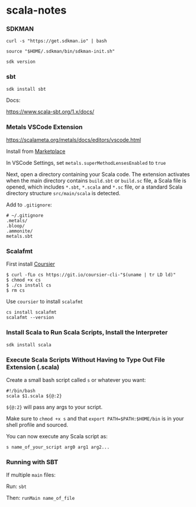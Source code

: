 # scala-notes

### SDKMAN

```
curl -s "https://get.sdkman.io" | bash

source "$HOME/.sdkman/bin/sdkman-init.sh"

sdk version
```

### sbt

```
sdk install sbt
```

Docs:

https://www.scala-sbt.org/1.x/docs/

### Metals VSCode Extension

https://scalameta.org/metals/docs/editors/vscode.html

Install from [Marketplace](https://marketplace.visualstudio.com/items?itemName=scalameta.metals)

In VSCode Settings, set `metals.superMethodLensesEnabled` to `true`

Next, open a directory containing your Scala code. The extension activates when the main directory contains `build.sbt` or `build.sc` file, a Scala file is opened, which includes `*.sbt`, `*.scala` and `*.sc` file, or a standard Scala directory structure `src/main/scala` is detected.

Add to `.gitignore`:

```
# ~/.gitignore
.metals/
.bloop/
.ammonite/
metals.sbt
```

### Scalafmt

First install [Coursier](https://get-coursier.io/docs/cli-installation)

```
$ curl -fLo cs https://git.io/coursier-cli-"$(uname | tr LD ld)"
$ chmod +x cs
$ ./cs install cs
$ rm cs
```

Use `coursier` to install `scalafmt`

```
cs install scalafmt
scalafmt --version
```
### Install Scala to Run Scala Scripts, Install the Interpreter

```
sdk install scala
```

### Execute Scala Scripts Without Having to Type Out File Extension (.scala)

Create a small bash script called `s` or whatever you want:

```
#!/bin/bash
scala $1.scala ${@:2}
```

`${@:2}` will pass any args to your script.

Make sure to `chmod +x s` and that `export PATH=$PATH:$HOME/bin` is in your shell profile and sourced.

You can now execute any Scala script as:

```
s name_of_your_script arg0 arg1 arg2...
```

### Running with SBT

If multiple `main` files:

Run:
`sbt`

Then:
`runMain name_of_file`
